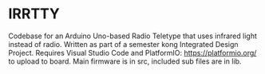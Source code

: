 # IRRTTY
Codebase for an Arduino Uno-based Radio Teletype that uses infrared light instead of radio. Written as part of a semester kong Integrated Design Project.
Requires Visual Studio Code and PlatformIO: https://platformio.org/ to upload to board. Main firmware is in src, included sub files are in lib.

